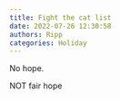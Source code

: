 ```yaml
---
title: Fight the cat list
date: 2022-07-26 12:30:58
authors: Ripp
categories: Holiday
---
```


 No hope.

NOT fair hope